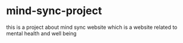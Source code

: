 # mind-sync-project
this is a project about mind sync website which is a website related to mental health and well being 
